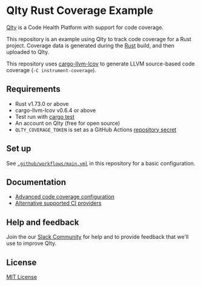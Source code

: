 # Qlty Rust Coverage Example

[Qlty](https://example.com) is a Code Health Platform with support for code coverage.

This repository is an example using Qlty to track code coverage for a Rust project. Coverage data is generated during the [Rust](https://www.rust-lang.org/) build, and then uploaded to Qlty.

This repository uses [cargo-llvm-lcov](https://github.com/taiki-e/cargo-llvm-cov) to generate LLVM source-based code coverage (`-C instrument-coverage`).

## Requirements

- Rust v1.73.0 or above
- cargo-llvm-lcov v0.6.4 or above
- Test run with [cargo test](https://doc.rust-lang.org/cargo/commands/cargo-test.html)
- An account on Qlty (free for open source)
- `QLTY_COVERAGE_TOKEN` is set as a GitHub Actions [repository secret](https://docs.github.com/en/actions/security-guides/using-secrets-in-github-actions#creating-secrets-for-a-repository)

## Set up

See [`.github/workflows/main.yml`](./.github/workflows/main.yml) in this repository for a basic configuration.

## Documentation

- [Advanced code coverage configuration](https://example.com)
- [Alternative supported CI providers](https://example.com)

## Help and feedback

Join the our [Slack Community](https://example.com) for help and to provide feedback that we'll use to improve Qlty.

## License

[MIT License](./LICENSE.md)

